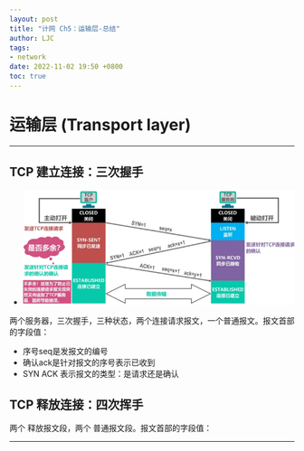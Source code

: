 ```yaml
---
layout: post
title: "计网 Ch5：运输层-总结"
author: LJC
tags:
- network
date: 2022-11-02 19:50 +0800
toc: true
---
```


# 运输层 (Transport layer)

-------------------

## TCP 建立连接：三次握手

- ![tcpL11.png](/images/net/tcpL11.png "TCP两握手-4")

两个服务器，三次握手，三种状态，两个连接请求报文，一个普通报文。报文首部的字段值：
- 序号seq是发报文的编号
- 确认ack是针对报文的序号表示已收到
- SYN ACK 表示报文的类型：是请求还是确认

## TCP 释放连接：四次挥手

两个 释放报文段，两个 普通报文段。报文首部的字段值：


-----------------


